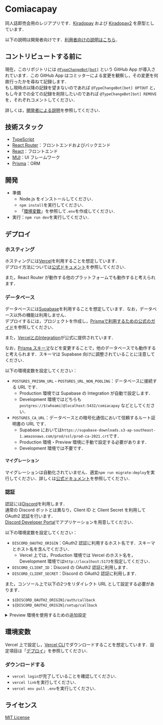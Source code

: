 # Comiacapay

同人誌即売会用のレジアプリです．[Kiradopay](https://github.com/takemar/kiradopay) および [Kiradopay2](https://github.com/cm-ayf/kiradopay2) を原型としています．

以下の説明は開発者向けです．[利用者向けの説明はこちら](docs/index.md)．

## コントリビュートする前に

現在，このリポジトリには [`@TypeChangeBot[bot]`](https://github.com/apps/typechangebot) という GitHub App が導入されています．この GitHub App はコミッターによる変更を観察し，その変更を何故行ったかを尋ねて記録します．  
もし現時点以降の記録を望まないのであれば `@TypeChangeBot[bot] OPTOUT` と，もし今までの全ての記録を削除したいのであれば `@TypeChangeBot[bot] REMOVE` を，それぞれコメントしてください．

詳しくは，[開発者による説明](https://cse-rdyer-05.unl.edu/tcbot/)を参照してください．

## 技術スタック

- [TypeScript](https://www.typescriptlang.org/)
- [React Router](https://reactrouter.com/)：フロントエンドおよびバックエンド
- [React](https://reactjs.org/)：フロントエンド
- [MUI](https://mui.com/)：UI フレームワーク
- [Prisma](https://www.prisma.io/)：ORM

## 開発

- 準備
  - Node.js をインストールしてください．
  - `npm install`を実行してください．
  - 「[環境変数](#環境変数)」を参照して`.env`を作成してください．
- 実行：`npm run dev`を実行してください．

## デプロイ

### ホスティング

ホスティングには[Vercel](https://vercel.com/)を利用することを想定しています．  
デプロイ方法については[公式ドキュメント](https://vercel.com/docs/concepts/deployments/overview)を参照してください．

また，React Router が動作する他のプラットフォームでも動作すると考えられます．

### データベース

データベースには[Supabase](https://supabase.com/)を利用することを想定しています．なお，データベース以外の機能は利用しません．  
デプロイするには，プロジェクトを作成し，[Prismaで利用するための公式のガイド](https://supabase.com/partners/integrations/prisma)を参照してください．

また，[VercelとのIntegration](https://vercel.com/integrations/supabase)が公式に提供されています．

なお，[Prisma スキーマ](prisma/schema.prisma)などを変更することで，他のデータベースでも動作すると考えられます．スキーマは Supabase 向けに調整されていることに注意してください．

以下の環境変数を設定してください：

- `POSTGRES_PRISMA_URL`・`POSTGRES_URL_NON_POOLING`：データベースに接続する URL です．
  - Production 環境では Supabase の Integration が自動で設定します．
  - Development 環境ではどちらも `postgres://$(whoami)@localhost:5432/comiacapay` などとしてください．
- `POSTGRES_CA_URL`：データベースとの暗号化通信において信頼するルート証明書の URL です．
  - Supabase においては`https://supabase-downloads.s3-ap-southeast-1.amazonaws.com/prod/ssl/prod-ca-2021.crt`です．
  - Production 環境・Preview 環境に手動で設定する必要があります．
  - Development 環境では不要です．

#### マイグレーション

マイグレーションは自動化されていません．適宜`npm run migrate:deploy`を実行してください．詳しくは[公式ドキュメント](https://www.prisma.io/docs/concepts/components/prisma-migrate)を参照してください．

### 認証

認証には[Discord](https://discord.com/)を利用します．  
通常の Discord ボットとは異なり，Client ID と Client Secret を利用して OAuth2 認証を行います．  
[Discord Developer Portal](https://discord.com/developers/applications)でアプリケーションを用意してください．

以下の環境変数を設定してください：

- `DISCORD_OAUTH2_ORIGIN`：OAuth2 認証に利用するホスト名です．スキーマとホスト名を含んでください．
  - Vercel 上では，Production 環境では Vercel のホスト名を，Development 環境では`http://localhost:5173`を指定してください．
- `DISCORD_CLIENT_ID`：Discord の OAuth2 認証に利用します．
- `DISCORD_CLIENT_SECRET`：Discord の OAuth2 認証に利用します．

また，コンソール上で以下の2つをリダイレクト URL として設定する必要があります．

- `${DISCORD_OAUTH2_ORIGIN}/auth/callback`
- `${DISCORD_OAUTH2_ORIGIN}/setup/callback`

<details>
<summary>Preview 環境を使用するための追加設定</summary>

Discord は Production 環境以外にリダイレクトできないため，上の設定だけでは Preview 環境で OAuth2 認証ができません．  
Comiacapay ではトランポリンという機構を利用して Preview 環境で OAuth2 認証を行うことができます．トランポリンでは，Production 環境が一度認可コードを受け取り，それを暗号化して Preview 環境に送信します．

トランポリンを利用するためには，以下の設定が必要です：

- Preview 環境の `DISCORD_OAUTH2_ORIGIN` に **Production** 環境のホスト名を設定する
- 全環境共通で `DISCORD_OAUTH2_TRAMPOLINE_KEY` に AES 鍵を設定する
  - `./scripts/generateTrampolineKey.mjs` で生成できます．

トランポリンは `/setup/callback` では利用できないため，Preview 環境でサーバー設定を行うことはできません．

</details>

## 環境変数

Vercel 上で設定し，[Vercel CLI](https://vercel.com/docs/cli)でダウンロードすることを想定しています．設定項目は「[デプロイ](#デプロイ)」を参照してください．

### ダウンロードする

- `vercel login`が完了していることを確認してください．
- `vercel link`を実行してください．
- `vercel env pull .env`を実行してください．

## ライセンス

[MIT License](LICENSE)
